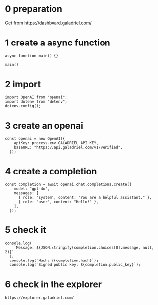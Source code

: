 # 0 preparation

Get from https://dashboard.galadriel.com/

# 1 create a async function

`async function main() {}`

`main()`

# 2 import

```
import OpenAI from "openai";
import dotenv from "dotenv";
dotenv.config();
```

# 3 create an openai

```
const openai = new OpenAI({
    apiKey: process.env.GALADRIEL_API_KEY,
    baseURL: "https://api.galadriel.com/v1/verified",
  });
```

# 4 create a completion

```
const completion = await openai.chat.completions.create({
    model: "gpt-4o",
    messages: [
      { role: "system", content: "You are a helpful assistant." },
      { role: "user", content: "Hello!" },
    ],
  });
```

# 5 check it

```
console.log(
    `Message: ${JSON.stringify(completion.choices[0].message, null, 2)}`
  );
  console.log(`Hash: ${completion.hash}`);
  console.log(`Signed public key: ${completion.public_key}`);
```

# 6 check in the explorer

`https://explorer.galadriel.com/`
